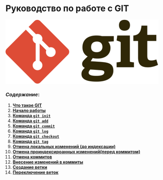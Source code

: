 # Руководство по работе с GIT

![git logo](./images%20and%20other/git%20logo.png)

### _Cодержание_:

1. **[Что такое GIT](./01-what-is-Git.md)**
2. **[Начало работы](./02-start-work.md)**
3. **[Команда `git init`](./03-init-command.md)**
4. **[Команда `git add`](./04-add-command.md)**
5. **[Команда `git commit`](./05-commit-command.md)**
6. **[Команда `git log`](./06-log-command.md)**
7. **[Команда `git checkout`](./07-checkout-command.md)**
8. **[Команда `git tag`](./08-tag-command.md)**
9. **[Отмена локальных изменений (до индексации)](./09-break-changes.md)**
10. **[Отмена проиндексироанных изменений(перед коммитом)](./10-reset-added-file.md)**
11. **[Отмена коммитов](./11-commit-reset.md)**
12. **[Внесение изменений в коммиты](./12-commit-changes.md)**
13. **[Создание ветки](./13-new-tree.md)**
14. **[Переключение веток](./14-tree-switch.md)**
